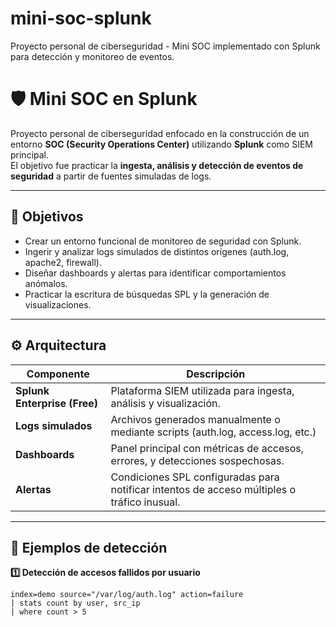 # mini-soc-splunk
Proyecto personal de ciberseguridad - Mini SOC implementado con Splunk para detección y monitoreo de eventos.

# 🛡️ Mini SOC en Splunk

Proyecto personal de ciberseguridad enfocado en la construcción de un entorno **SOC (Security Operations Center)** utilizando **Splunk** como SIEM principal.  
El objetivo fue practicar la **ingesta, análisis y detección de eventos de seguridad** a partir de fuentes simuladas de logs.

---

## 🎯 Objetivos

- Crear un entorno funcional de monitoreo de seguridad con Splunk.
- Ingerir y analizar logs simulados de distintos orígenes (auth.log, apache2, firewall).
- Diseñar dashboards y alertas para identificar comportamientos anómalos.
- Practicar la escritura de búsquedas SPL y la generación de visualizaciones.

---

## ⚙️ Arquitectura

| Componente | Descripción |
|-------------|-------------|
| **Splunk Enterprise (Free)** | Plataforma SIEM utilizada para ingesta, análisis y visualización. |
| **Logs simulados** | Archivos generados manualmente o mediante scripts (auth.log, access.log, etc.) |
| **Dashboards** | Panel principal con métricas de accesos, errores, y detecciones sospechosas. |
| **Alertas** | Condiciones SPL configuradas para notificar intentos de acceso múltiples o tráfico inusual. |

---

## 🧩 Ejemplos de detección

**1️⃣ Detección de accesos fallidos por usuario**
```spl
index=demo source="/var/log/auth.log" action=failure 
| stats count by user, src_ip 
| where count > 5
